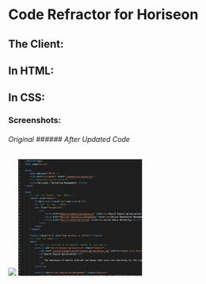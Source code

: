 # Code Refractor for Horiseon

## The Client:
 

## In HTML:


## In CSS:

### Screenshots:
###### Original     ###### After Updated Code 
[<img src="Before-refractor-1.png.png" width="250"/>](Before-refractor-1.png) [<img src="After-refractor.png" width="250"/>](After-refractor.png)